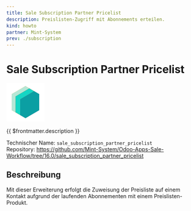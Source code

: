 ```yaml
---
title: Sale Subscription Partner Pricelist
description: Preislisten-Zugriff mit Abonnements erteilen.
kind: howto
partner: Mint-System
prev: ./subscription
---
```

# Sale Subscription Partner Pricelist
![icon_oms_box](attachments/icons_odoo_mint_system.png)

{{ $frontmatter.description }}

Technischer Name: `sale_subscription_partner_pricelist`\
Repository: <https://github.com/Mint-System/Odoo-Apps-Sale-Workflow/tree/16.0/sale_subscription_partner_pricelist>

## Beschreibung

Mit dieser Erweiterung erfolgt die Zuweisung der Preisliste auf einem Kontakt aufgrund der laufenden Abonnementen mit einem Preislisten-Produkt.
